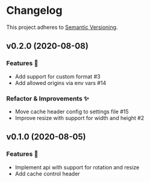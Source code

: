 # Changelog

This project adheres to [Semantic Versioning](http://semver.org/).

## v0.2.0 (2020-08-08)

### Features 🎉

- Add support for custom format #3
- Add allowed origins via env vars #14

### Refactor & Improvements ✨

- Move cache header config to settings file #15
- Improve resize with support for width and height #2

## v0.1.0 (2020-08-05)

### Features 🎉

- Implement api with support for rotation and resize
- Add cache control header